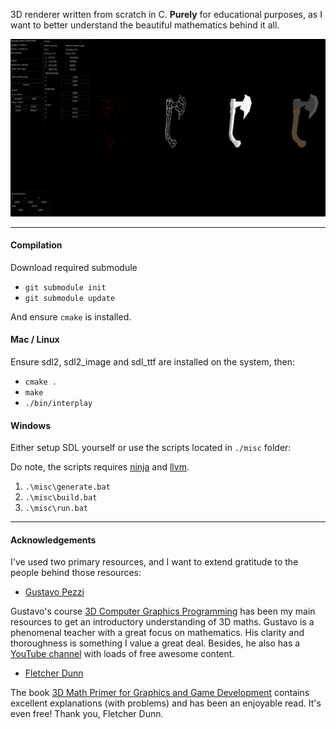 3D renderer written from scratch in C. **Purely** for educational purposes, as I want to better understand the
beautiful mathematics behind it all.

![example](./assets/demo.png)

---

#### Compilation

Download required submodule

-   `git submodule init`
-   `git submodule update`

And ensure `cmake` is installed.

#### Mac / Linux

Ensure sdl2, sdl2_image and sdl_ttf are installed on the system, then:

-   `cmake .`
-   `make`
-   `./bin/interplay`

#### Windows

Either setup SDL yourself or use the scripts located in `./misc` folder:

Do note, the scripts requires [ninja](https://github.com/ninja-build/ninja/releases) and [llvm](https://releases.llvm.org/download.html).

1. `.\misc\generate.bat`
2. `.\misc\build.bat`
3. `.\misc\run.bat`

---

#### Acknowledgements

I've used two primary resources, and I want to extend gratitude to the people behind those resources:

-   [Gustavo Pezzi](https://twitter.com/pikuma)

Gustavo's course [3D Computer Graphics Programming](https://pikuma.com/courses/learn-3d-computer-graphics-programming) has been my main resources to get an introductory understanding of 3D maths.
Gustavo is a phenomenal teacher with a great focus on mathematics. His clarity and thoroughness is something I value a great deal.
Besides, he also has a [YouTube channel](https://www.youtube.com/@pikuma) with loads of free awesome content.

-   [Fletcher Dunn](https://twitter.com/ZPostFacto)

The book [3D Math Primer for Graphics and Game Development](https://gamemath.com/book/intro.html)
contains excellent explanations (with problems) and has been an enjoyable read. It's even free! Thank you, Fletcher Dunn.
